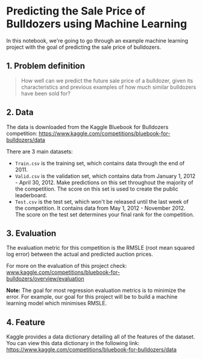 # Predicting the Sale Price of Bulldozers using Machine Learning

In this notebook, we're going to go through an example machine learning project with the goal of predicting the sale price of bulldozers.

## 1. Problem definition
> How well can we predict the future sale price of a bulldozer, given its characteristics and previous examples of how much similar bulldozers have been sold for?

## 2. Data
The data is downloaded from the Kaggle Bluebook for Bulldozers competition: https://www.kaggle.com/competitions/bluebook-for-bulldozers/data

There are 3 main datasets:

* `Train.csv` is the training set, which contains data through the end of 2011.
* `Valid.csv` is the validation set, which contains data from January 1, 2012 - April 30, 2012. Make predictions on this set throughout the majority of the competition. The score on this set is used to create the public leaderboard.
* `Test.csv` is the test set, which won't be released until the last week of the competition. It contains data from May 1, 2012 - November 2012. The score on the test set determines your final rank for the competition.

## 3. Evaluation
The evaluation metric for this competition is the RMSLE (root mean squared log error) between the actual and predicted auction prices.

For more on the evaluation of this project check: www.kaggle.com/competitions/bluebook-for-bulldozers/overview/evaluation

**Note:** The goal for most regression evaluation metrics is to minimize the error. For example, our goal for this project will be to build a machine learning model which minimises RMSLE.

## 4. Feature
Kaggle provides a data dictionary detailing all of the features of the dataset. You can view this data dictionary in the following link: https://www.kaggle.com/competitions/bluebook-for-bulldozers/data